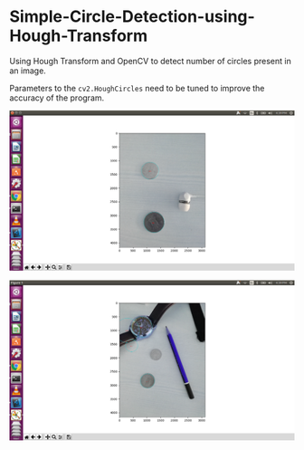 # Simple-Circle-Detection-using-Hough-Transform
Using Hough Transform and OpenCV to detect number of circles present in an image.

Parameters to the `cv2.HoughCircles` need to be tuned to improve the accuracy of the program.

![alt text](https://github.com/varadhbhatnagar/Simple-Circle-Detection-using-Hough-Transform/blob/master/sample1.png "Output of Sample 1")

![alt text](https://github.com/varadhbhatnagar/Simple-Circle-Detection-using-Hough-Transform/blob/master/sample2.png "Output Sample 2")
